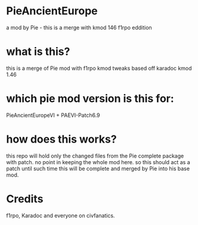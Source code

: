 # PieAncientEurope
 a mod by Pie - this is a merge with kmod 146 f1rpo eddition


# what is this?
 this is a merge of Pie mod with f1rpo kmod tweaks based off karadoc kmod 1.46

# which pie mod version is this for:
 PieAncientEuropeVI + PAEVI-Patch6.9

# how does this works?
 this repo will hold only the changed files from the Pie complete package with patch.
 no point in keeping the whole mod here.
 so this should act as a patch until such time this will be complete and merged by Pie into his base mod.

# Credits
 f1rpo, Karadoc and everyone on civfanatics.
